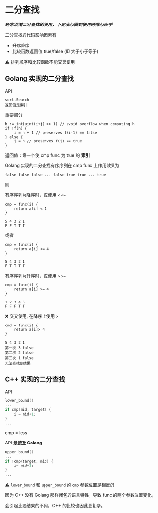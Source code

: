 

# 二分查找

***经常混淆二分查找的使用，下定决心做到使用时得心应手***

二分查找的代码影响因素有

- 升序降序 
- 比较函数返回值 true/false (即 大于小于等于)

⚠️ 排列顺序和比较函数不能交叉使用

## Golang 实现的二分查找

API
```golang
sort.Search 
返回值是索引
```
重要部分
```golang
h := int(uint(i+j) >> 1) // avoid overflow when computing h
if !f(h) {
    i = h + 1 // preserves f(i-1) == false
} else {
    j = h // preserves f(j) == true
}
```
返回值：第一个使 cmp func 为 true 的 **索引**

Golang 实现的二分查找有序序列在 cmp func 上作用效果为
```
false false false ... false true true ... true
```

则

有序序列为降序时，应使用 `<` `<=`
```golang
cmp = func(i) {
    return a[i] < 4
}
```

```
5 4 3 2 1 
F F T T T
```
或者
```golang
cmp = func(i) {
    return a[i] <= 4
}
```
```
5 4 3 2 1
F T T T T
```

有序序列为升序时，应使用 `>` `>=`
```golang
cmp = func(i) {
    return a[i] >= 4
}
```
```
1 2 3 4 5 
F F F T T
``` 


❌ 交叉使用, 在降序上使用 `>` 

```golang
cmd = func(i) {
    return a[i]> 4
}
```
```
5 4 3 2 1
第一次 3 false
第二次 2 false
第三次 1 false
无法查找到结果
```

## C++ 实现的二分查找
API
```cpp
lower_bound()
...
if cmp(mid, target) {
    i = mid+1;
}
...
```
cmp = less



API **最接近 Golang**
```cpp
upper_bound()
...
if !cmp(target, mid) {
    i= mid+1;
}
...
```


⚠️ `lower_bound` 和 `upper_bound` 的 `cmp` 参数位置是相反的

因为 C++ 没有 Golang 那样闭包的语言特性，导致 func 的两个参数位置变化，

会引起比较结果的不同，C++ 的比较也因此更复杂。
